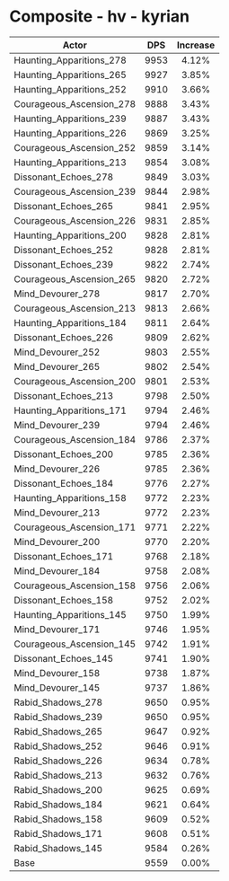 # Composite - hv - kyrian
| Actor | DPS | Increase |
|---|:---:|:---:|
|Haunting_Apparitions_278|9953|4.12%|
|Haunting_Apparitions_265|9927|3.85%|
|Haunting_Apparitions_252|9910|3.66%|
|Courageous_Ascension_278|9888|3.43%|
|Haunting_Apparitions_239|9887|3.43%|
|Haunting_Apparitions_226|9869|3.25%|
|Courageous_Ascension_252|9859|3.14%|
|Haunting_Apparitions_213|9854|3.08%|
|Dissonant_Echoes_278|9849|3.03%|
|Courageous_Ascension_239|9844|2.98%|
|Dissonant_Echoes_265|9841|2.95%|
|Courageous_Ascension_226|9831|2.85%|
|Haunting_Apparitions_200|9828|2.81%|
|Dissonant_Echoes_252|9828|2.81%|
|Dissonant_Echoes_239|9822|2.74%|
|Courageous_Ascension_265|9820|2.72%|
|Mind_Devourer_278|9817|2.70%|
|Courageous_Ascension_213|9813|2.66%|
|Haunting_Apparitions_184|9811|2.64%|
|Dissonant_Echoes_226|9809|2.62%|
|Mind_Devourer_252|9803|2.55%|
|Mind_Devourer_265|9802|2.54%|
|Courageous_Ascension_200|9801|2.53%|
|Dissonant_Echoes_213|9798|2.50%|
|Haunting_Apparitions_171|9794|2.46%|
|Mind_Devourer_239|9794|2.46%|
|Courageous_Ascension_184|9786|2.37%|
|Dissonant_Echoes_200|9785|2.36%|
|Mind_Devourer_226|9785|2.36%|
|Dissonant_Echoes_184|9776|2.27%|
|Haunting_Apparitions_158|9772|2.23%|
|Mind_Devourer_213|9772|2.23%|
|Courageous_Ascension_171|9771|2.22%|
|Mind_Devourer_200|9770|2.20%|
|Dissonant_Echoes_171|9768|2.18%|
|Mind_Devourer_184|9758|2.08%|
|Courageous_Ascension_158|9756|2.06%|
|Dissonant_Echoes_158|9752|2.02%|
|Haunting_Apparitions_145|9750|1.99%|
|Mind_Devourer_171|9746|1.95%|
|Courageous_Ascension_145|9742|1.91%|
|Dissonant_Echoes_145|9741|1.90%|
|Mind_Devourer_158|9738|1.87%|
|Mind_Devourer_145|9737|1.86%|
|Rabid_Shadows_278|9650|0.95%|
|Rabid_Shadows_239|9650|0.95%|
|Rabid_Shadows_265|9647|0.92%|
|Rabid_Shadows_252|9646|0.91%|
|Rabid_Shadows_226|9634|0.78%|
|Rabid_Shadows_213|9632|0.76%|
|Rabid_Shadows_200|9625|0.69%|
|Rabid_Shadows_184|9621|0.64%|
|Rabid_Shadows_158|9609|0.52%|
|Rabid_Shadows_171|9608|0.51%|
|Rabid_Shadows_145|9584|0.26%|
|Base|9559|0.00%|
